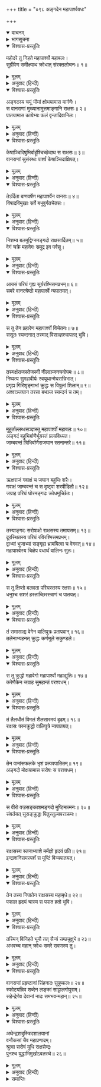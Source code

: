 +++
title = "०९८ अङ्गदेन महापार्श्ववधः"

+++
<details open><summary>वाचनम्</summary>
<div caption="श्रीराम-हरिसीताराममूर्ति-घनपाठिभ्यां वचनम्" class="audioEmbed" src="https://archive.org/download/Ramayana-recitation-Sriram-harisItArAmamUrti-Ghanapaati-v2/Kanda_6/Kanda_6_YK-098-Angada_kills_Mahaparsva_0.mp3"></div>
</details>

<details><summary>भागसूचना</summary>

98. अंगदके द्वारा महापार्श्वका वध
</details>

<details open><summary>विश्वास-प्रस्तुतिः</summary>

महोदरे तु निहते महापार्श्वो महाबलः।  
सुग्रीवेण समीक्ष्याथ क्रोधात् संरक्तलोचनः॥ १॥
</details>

<details><summary>मूलम्</summary>

महोदरे तु निहते महापार्श्वो महाबलः।  
सुग्रीवेण समीक्ष्याथ क्रोधात् संरक्तलोचनः॥ १॥
</details>

<details><summary>अनुवाद (हिन्दी)</summary>

सुग्रीवके द्वारा महोदरके मारे जानेपर उनकी ओर देखकर महाबली महापार्श्वके नेत्र क्रोधसे लाल हो गये॥
</details>

<details open><summary>विश्वास-प्रस्तुतिः</summary>

अङ्गदस्य चमूं भीमां क्षोभयामास मार्गणैः।  
स वानराणां मुख्यानामुत्तमाङ्गानि राक्षसः॥ २॥  
पातयामास कायेभ्यः फलं वृन्तादिवानिलः।
</details>

<details><summary>मूलम्</summary>

अङ्गदस्य चमूं भीमां क्षोभयामास मार्गणैः।  
स वानराणां मुख्यानामुत्तमाङ्गानि राक्षसः॥ २॥  
पातयामास कायेभ्यः फलं वृन्तादिवानिलः।
</details>

<details><summary>अनुवाद (हिन्दी)</summary>

उसने अपने बाणोंद्वारा अंगदकी भयंकर सेनामें हलचल मचा दी। वह राक्षस मुख्य-मुख्य वानरोंके मस्तक धड़से काट-काटकर गिराने लगा, मानो वायु वृन्त या डंठलसे फल गिरा रही हो॥ २॥
</details>

<details open><summary>विश्वास-प्रस्तुतिः</summary>

केषाञ्चिदिषुभिर्बाहूंश्चिच्छेदाथ स राक्षसः॥ ३॥  
वानराणां सुसंरब्धः पार्श्वं केषाञ्चिदाक्षिपत्।
</details>

<details><summary>मूलम्</summary>

केषाञ्चिदिषुभिर्बाहूंश्चिच्छेदाथ स राक्षसः॥ ३॥  
वानराणां सुसंरब्धः पार्श्वं केषाञ्चिदाक्षिपत्।
</details>

<details><summary>अनुवाद (हिन्दी)</summary>

क्रोधसे भरे हुए महापार्श्वने अपने बाणोंसे कितनोंकी बाँहें काट दीं और कितने ही वानरोंकी पसलियाँ उड़ा दीं॥ ३ १/२॥
</details>

<details open><summary>विश्वास-प्रस्तुतिः</summary>

तेऽर्दिता बाणवर्षेण महापार्श्वेन वानराः॥ ४॥  
विषादविमुखाः सर्वे बभूवुर्गतचेतसः।
</details>

<details><summary>मूलम्</summary>

तेऽर्दिता बाणवर्षेण महापार्श्वेन वानराः॥ ४॥  
विषादविमुखाः सर्वे बभूवुर्गतचेतसः।
</details>

<details><summary>अनुवाद (हिन्दी)</summary>

महापार्श्वकी बाणवर्षासे पीड़ित हो बहुत-से वानर युद्धसे विमुख हो गये। सबकी चेतना जाती रही॥ ४ १/२॥
</details>

<details open><summary>विश्वास-प्रस्तुतिः</summary>

निशम्य बलमुद्विग्नमङ्गदो राक्षसार्दितम्॥ ५॥  
वेगं चक्रे महावेगः समुद्र इव पर्वसु।
</details>

<details><summary>मूलम्</summary>

निशम्य बलमुद्विग्नमङ्गदो राक्षसार्दितम्॥ ५॥  
वेगं चक्रे महावेगः समुद्र इव पर्वसु।
</details>

<details><summary>अनुवाद (हिन्दी)</summary>

उस राक्षससे पीड़ित वानर-सेनाको उद्विग्न हुई देख महान् वेगशाली अङ्गदने पूर्णिमाके दिन समुद्रकी भाँति अपना भारी वेग प्रकट किया॥ ५ १/२॥
</details>

<details open><summary>विश्वास-प्रस्तुतिः</summary>

आयसं परिघं गृह्य सूर्यरश्मिसमप्रभम्॥ ६॥  
समरे वानरश्रेष्ठो महापार्श्वे न्यपातयत्।
</details>

<details><summary>मूलम्</summary>

आयसं परिघं गृह्य सूर्यरश्मिसमप्रभम्॥ ६॥  
समरे वानरश्रेष्ठो महापार्श्वे न्यपातयत्।
</details>

<details><summary>अनुवाद (हिन्दी)</summary>

उन वानरशिरोमणिने सूर्यकी किरणोंके समान दमकनेवाला एक लोहेका परिघ उठाकर महापार्श्वपर दे मारा॥ ६ १/२॥
</details>

<details open><summary>विश्वास-प्रस्तुतिः</summary>

स तु तेन प्रहारेण महापार्श्वो विचेतनः॥ ७॥  
ससूतः स्यन्दनात् तस्माद् विसञ्ज्ञश्चापतद् भुवि।
</details>

<details><summary>मूलम्</summary>

स तु तेन प्रहारेण महापार्श्वो विचेतनः॥ ७॥  
ससूतः स्यन्दनात् तस्माद् विसञ्ज्ञश्चापतद् भुवि।
</details>

<details><summary>अनुवाद (हिन्दी)</summary>

उस प्रहारसे महापार्श्वकी सुध-बुध जाती रही और वह मूर्च्छित हो सारथिसहित रथसे नीचे जा पड़ा॥
</details>

<details open><summary>विश्वास-प्रस्तुतिः</summary>

तस्यर्क्षराजस्तेजस्वी नीलाञ्जनचयोपमः॥ ८॥  
निष्पत्य सुमहावीर्यः स्वयूथान्मेघसन्निभात्।  
प्रगृह्य गिरिशृङ्गाभां क्रुद्धः स विपुलां शिलाम्॥ ९॥  
अश्वाञ्जघान तरसा बभञ्ज स्यन्दनं च तम्।
</details>

<details><summary>मूलम्</summary>

तस्यर्क्षराजस्तेजस्वी नीलाञ्जनचयोपमः॥ ८॥  
निष्पत्य सुमहावीर्यः स्वयूथान्मेघसन्निभात्।  
प्रगृह्य गिरिशृङ्गाभां क्रुद्धः स विपुलां शिलाम्॥ ९॥  
अश्वाञ्जघान तरसा बभञ्ज स्यन्दनं च तम्।
</details>

<details><summary>अनुवाद (हिन्दी)</summary>

इसी समय काले कोयलेके ढेरके समान कृष्ण वर्णवाले, महान् पराक्रमी और तेजस्वी ऋक्षराज जाम्बवान् ने मेघोंकी घटाके सदृश अपने यूथसे बाहर निकलकर कुपित हो एक पर्वत-शिखरके समान विशाल शिला हाथमें ले ली और उसके द्वारा उस राक्षसके घोड़ोंको मार डाला तथा उसके रथको भी चूर्ण कर दिया॥
</details>

<details open><summary>विश्वास-प्रस्तुतिः</summary>

मुहूर्ताल्लब्धसञ्ज्ञस्तु महापार्श्वो महाबलः॥ १०॥  
अङ्गदं बहुभिर्बाणैर्भूयस्तं प्रत्यविध्यत।  
जाम्बवन्तं त्रिभिर्बाणैराजघान स्तनान्तरे॥ ११॥
</details>

<details><summary>मूलम्</summary>

मुहूर्ताल्लब्धसञ्ज्ञस्तु महापार्श्वो महाबलः॥ १०॥  
अङ्गदं बहुभिर्बाणैर्भूयस्तं प्रत्यविध्यत।  
जाम्बवन्तं त्रिभिर्बाणैराजघान स्तनान्तरे॥ ११॥
</details>

<details><summary>अनुवाद (हिन्दी)</summary>

दो घड़ीके बाद होशमें आनेपर महाबली महापार्श्वने बहुत-से बाणोंद्वारा पुनः अङ्गदको घायल कर दिया और जाम्बवान् की छातीमें भी तीन बाण मारे॥ १०-११॥
</details>

<details open><summary>विश्वास-प्रस्तुतिः</summary>

ऋक्षराजं गवाक्षं च जघान बहुभिः शरैः।  
गवाक्षं जाम्बवन्तं च स दृष्ट्वा शरपीडितौ॥ १२॥  
जग्राह परिघं घोरमङ्गदः क्रोधमूर्च्छितः।
</details>

<details><summary>मूलम्</summary>

ऋक्षराजं गवाक्षं च जघान बहुभिः शरैः।  
गवाक्षं जाम्बवन्तं च स दृष्ट्वा शरपीडितौ॥ १२॥  
जग्राह परिघं घोरमङ्गदः क्रोधमूर्च्छितः।
</details>

<details><summary>अनुवाद (हिन्दी)</summary>

इतना ही नहीं, उसने रीछोंके राजा गवाक्षको भी बहुत-से बाणोंद्वारा क्षत-विक्षत कर दिया। गवाक्ष और जाम्बवान् को बाणोंसे पीड़ित देख अङ्गदके क्रोधकी सीमा न रही। उन्होंने भयंकर परिघ हाथमें ले लिया॥ १२ १/२॥
</details>

<details open><summary>विश्वास-प्रस्तुतिः</summary>

तस्याङ्गदः सरोषाक्षो राक्षसस्य तमायसम्॥ १३॥  
दूरस्थितस्य परिघं रविरश्मिसमप्रभम्।  
द्वाभ्यां भुजाभ्यां सङ्गृह्य भ्रामयित्वा च वेगवत्॥ १४॥  
महापार्श्वस्य चिक्षेप वधार्थं वालिनः सुतः।
</details>

<details><summary>मूलम्</summary>

तस्याङ्गदः सरोषाक्षो राक्षसस्य तमायसम्॥ १३॥  
दूरस्थितस्य परिघं रविरश्मिसमप्रभम्।  
द्वाभ्यां भुजाभ्यां सङ्गृह्य भ्रामयित्वा च वेगवत्॥ १४॥  
महापार्श्वस्य चिक्षेप वधार्थं वालिनः सुतः।
</details>

<details><summary>अनुवाद (हिन्दी)</summary>

उनका वह परिघ सूर्यकी किरणोंके समान अपनी प्रभा बिखेर रहा था। वालिपुत्र अङ्गदके नेत्र क्रोधसे लाल हो उठे थे। उन्होंने उस लोहमय परिघको दोनों हाथोंसे पकड़कर घुमाया और दूर खड़े हुए महापार्श्वके वधके लिये वेगपूर्वक चला दिया॥ १३-१४ १/२॥
</details>

<details open><summary>विश्वास-प्रस्तुतिः</summary>

स तु क्षिप्तो बलवता परिघस्तस्य रक्षसः॥ १५॥  
धनुश्च सशरं हस्ताच्छिरस्त्राणं च पातयत्।
</details>

<details><summary>मूलम्</summary>

स तु क्षिप्तो बलवता परिघस्तस्य रक्षसः॥ १५॥  
धनुश्च सशरं हस्ताच्छिरस्त्राणं च पातयत्।
</details>

<details><summary>अनुवाद (हिन्दी)</summary>

बलवान् वीर अङ्गदके चलाये हुए उस परिघने राक्षस महापार्श्वके हाथसे बाणसहित धनुष और मस्तकसे टोप गिरा दिये॥ १५ १/२॥
</details>

<details open><summary>विश्वास-प्रस्तुतिः</summary>

तं समासाद्य वेगेन वालिपुत्रः प्रतापवान्॥ १६॥  
तलेनाभ्यहनत् क्रुद्धः कर्णमूले सकुण्डले।
</details>

<details><summary>मूलम्</summary>

तं समासाद्य वेगेन वालिपुत्रः प्रतापवान्॥ १६॥  
तलेनाभ्यहनत् क्रुद्धः कर्णमूले सकुण्डले।
</details>

<details><summary>अनुवाद (हिन्दी)</summary>

फिर प्रतापी वालिपुत्र अङ्गद बड़े वेगसे उसके पास जा पहुँचे और कुपित होकर उन्होंने उसके कुण्डलयुक्त कानके पास गालपर एक थप्पड़ मारा॥ १६ १/२॥
</details>

<details open><summary>विश्वास-प्रस्तुतिः</summary>

स तु क्रुद्धो महावेगो महापार्श्वो महाद्युतिः॥ १७॥  
करेणैकेन जग्राह सुमहान्तं परश्वधम्।
</details>

<details><summary>मूलम्</summary>

स तु क्रुद्धो महावेगो महापार्श्वो महाद्युतिः॥ १७॥  
करेणैकेन जग्राह सुमहान्तं परश्वधम्।
</details>

<details><summary>अनुवाद (हिन्दी)</summary>

तब महान् वेगशाली महातेजस्वी महापार्श्वने कुपित होकर एक हाथमें बहुत बड़ा फरसा ले लिया॥ १७ १/२॥
</details>

<details open><summary>विश्वास-प्रस्तुतिः</summary>

तं तैलधौतं विमलं शैलसारमयं दृढम्॥ १८॥  
राक्षसः परमक्रुद्धो वालिपुत्रे न्यपातयत्।
</details>

<details><summary>मूलम्</summary>

तं तैलधौतं विमलं शैलसारमयं दृढम्॥ १८॥  
राक्षसः परमक्रुद्धो वालिपुत्रे न्यपातयत्।
</details>

<details><summary>अनुवाद (हिन्दी)</summary>

उस फरसेको तेलमें डुबोकर साफ किया गया था और वह अच्छे लोहेका बना हुआ एवं सुदृढ़ था। राक्षस महापार्श्वने अत्यन्त कुपित हो वह फरसा वालिपुत्र अङ्गदपर दे मारा॥ १८ १/२॥
</details>

<details open><summary>विश्वास-प्रस्तुतिः</summary>

तेन वामांसफलके भृशं प्रत्यवपातितम्॥ १९॥  
अङ्गदो मोक्षयामास सरोषः स परश्वधम्।
</details>

<details><summary>मूलम्</summary>

तेन वामांसफलके भृशं प्रत्यवपातितम्॥ १९॥  
अङ्गदो मोक्षयामास सरोषः स परश्वधम्।
</details>

<details><summary>अनुवाद (हिन्दी)</summary>

उसने अङ्गदके बायें कंधेपर बड़े वेगसे उस फरसेका प्रहार किया था, परंतु रोषसे भरे हुए अङ्गदने कतराकर अपनेको बचा लिया और उस फरसेको व्यर्थ कर दिया॥ १९ १/२॥
</details>

<details open><summary>विश्वास-प्रस्तुतिः</summary>

स वीरो वज्रसङ्काशमङ्गदो मुष्टिमात्मनः॥ २०॥  
संवर्तयत् सुसङ्क्रुद्धः पितुस्तुल्यपराक्रमः।
</details>

<details><summary>मूलम्</summary>

स वीरो वज्रसङ्काशमङ्गदो मुष्टिमात्मनः॥ २०॥  
संवर्तयत् सुसङ्क्रुद्धः पितुस्तुल्यपराक्रमः।
</details>

<details><summary>अनुवाद (हिन्दी)</summary>

तत्पश्चात् अत्यन्त क्रोधसे भरे हुए वीर अङ्गदने, जो अपने पिताके समान ही पराक्रमी थे, वज्रके समान मुट्ठी बाँधी॥ २० १/२॥
</details>

<details open><summary>विश्वास-प्रस्तुतिः</summary>

राक्षसस्य स्तनाभ्याशे मर्मज्ञो हृदयं प्रति॥ २१॥  
इन्द्राशनिसमस्पर्शं स मुष्टिं विन्यपातयत्।
</details>

<details><summary>मूलम्</summary>

राक्षसस्य स्तनाभ्याशे मर्मज्ञो हृदयं प्रति॥ २१॥  
इन्द्राशनिसमस्पर्शं स मुष्टिं विन्यपातयत्।
</details>

<details><summary>अनुवाद (हिन्दी)</summary>

वे हृदयके मर्मस्थानसे परिचित थे; अतः उन्होंने उस राक्षसके स्तनोंके निकट छातीमें बड़े वेगसे मुक्का मारा, जिसका स्पर्श इन्द्रके वज्रके समान असह्य था॥
</details>

<details open><summary>विश्वास-प्रस्तुतिः</summary>

तेन तस्य निपातेन राक्षसस्य महामृधे॥ २२॥  
पफाल हृदयं चास्य स पपात हतो भुवि।
</details>

<details><summary>मूलम्</summary>

तेन तस्य निपातेन राक्षसस्य महामृधे॥ २२॥  
पफाल हृदयं चास्य स पपात हतो भुवि।
</details>

<details><summary>अनुवाद (हिन्दी)</summary>

उनका वह घूँसा लगते ही उस महासमरमें राक्षस महापार्श्वका हृदय फट गया और वह मरकर पृथ्वीपर गिर पड़ा॥ २२ १/२॥
</details>

<details open><summary>विश्वास-प्रस्तुतिः</summary>

तस्मिन् विनिहते भूमौ तत् सैन्यं सम्प्रचुक्षुभे॥ २३॥  
अभवच्च महान् क्रोधः समरे रावणस्य तु।
</details>

<details><summary>मूलम्</summary>

तस्मिन् विनिहते भूमौ तत् सैन्यं सम्प्रचुक्षुभे॥ २३॥  
अभवच्च महान् क्रोधः समरे रावणस्य तु।
</details>

<details><summary>अनुवाद (हिन्दी)</summary>

उसके मरकर पृथ्वीपर गिर जानेके पश्चात् उसकी सेना विक्षुब्ध हो उठी तथा समरभूमिमें रावणको भी महान् क्रोध हुआ॥ २३ १/२॥
</details>

<details open><summary>विश्वास-प्रस्तुतिः</summary>

वानराणां प्रहृष्टानां सिंहनादः सुपुष्कलः॥ २४॥  
स्फोटयन्निव शब्देन लङ्कां साट्टालगोपुराम्।  
सहेन्द्रेणेव देवानां नादः समभवन्महान्॥ २५॥
</details>

<details><summary>मूलम्</summary>

वानराणां प्रहृष्टानां सिंहनादः सुपुष्कलः॥ २४॥  
स्फोटयन्निव शब्देन लङ्कां साट्टालगोपुराम्।  
सहेन्द्रेणेव देवानां नादः समभवन्महान्॥ २५॥
</details>

<details><summary>अनुवाद (हिन्दी)</summary>

उस समय हर्षसे भरे हुए वानरोंका महान् सिंहनाद होने लगा। वह अट्टालिकाओं तथा गोपुरोंसहित लङ्कापुरीको फोड़ता हुआ-सा प्रतीत हुआ। अङ्गदसहित वानरोंका वह महानाद इन्द्रसहित देवताओंके गम्भीर घोष-सा जान पड़ता था॥ २४-२५॥
</details>

<details open><summary>विश्वास-प्रस्तुतिः</summary>

अथेन्द्रशत्रुस्त्रिदशालयानां  
वनौकसां चैव महाप्रणादम्।  
श्रुत्वा सरोषं युधि राक्षसेन्द्रः  
पुनश्च युद्धाभिमुखोऽवतस्थे॥ २६॥
</details>

<details><summary>मूलम्</summary>

अथेन्द्रशत्रुस्त्रिदशालयानां  
वनौकसां चैव महाप्रणादम्।  
श्रुत्वा सरोषं युधि राक्षसेन्द्रः  
पुनश्च युद्धाभिमुखोऽवतस्थे॥ २६॥
</details>

<details><summary>अनुवाद (हिन्दी)</summary>

युद्धस्थलमें देवताओं और वानरोंकी वह बड़ी भारी गर्जना सुनकर इन्द्रद्रोही राक्षसराज रावण पुनः रोषपूर्वक युद्धके लिये उत्सुक हो वहाँ खड़ा हो गया॥ २६॥
</details>

<details><summary>समाप्तिः</summary>

इत्यार्षे श्रीमद्रामायणे वाल्मीकीये आदिकाव्ये युद्धकाण्डेऽष्टनवतितमः सर्गः॥ ९८॥  
इस प्रकार श्रीवाल्मीकिनिर्मित आर्षरामायण आदिकाव्यके युद्धकाण्डमें अट्ठानबेवाँ सर्ग पूरा हुआ॥ ९८॥
</details>

